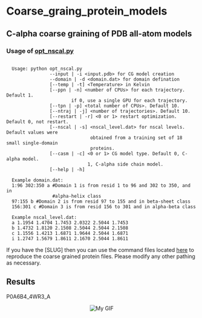 # Coarse_graing_protein_models

## C-alpha coarse graining of PDB all-atom models


### Usage of [opt_nscal.py](src/data/opt_nscal.py)
```

  Usage: python opt_nscal.py
                --input | -i <input.pdb> for CG model creation
                --domain | -d <domain.dat> for domain defination
                [--temp | -t] <Temperature> in Kelvin
                [--ppn | -n] <number of CPUs> for each trajectory. Default 1.
                        if 0, use a single GPU for each trajectory.
                [--tpn | -p] <total number of CPUs>. Default 10.
                [--ntraj | -j] <number of trajectories>. Default 10.
                [--restart | -r] <0 or 1> restart optimization. Default 0, not restart.
                [--nscal | -s] <nscal_level.dat> for nscal levels. Default values were
                               obtained from a training set of 18 small single-domain
                               proteins.
                [--casm | -c] <0 or 1> CG model type. Default 0, C-alpha model.
                              1, C-alpha side chain model.
                [--help | -h]

  Example domain.dat:
  1:96 302:350 a #Domain 1 is from resid 1 to 96 and 302 to 350, and in
                 #alpha-helix class
  97:155 b #Domain 2 is from resid 97 to 155 and in beta-sheet class
  156:301 c #Domain 3 is from resid 156 to 301 and in alpha-beta class

  Example nscal_level.dat:
  a 1.1954 1.4704 1.7453 2.0322 2.5044 1.7453
  b 1.4732 1.8120 2.1508 2.5044 2.5044 2.1508
  c 1.1556 1.4213 1.6871 1.9644 2.5044 1.6871
  i 1.2747 1.5679 1.8611 2.1670 2.5044 1.8611

```

If you have the [SLUG] then you can use the command files located [here](src/command_files/opt_nscal_cmds.sh) to reproduce the coarse grained protein files. Please modify any other pathing as necessary. 

## Results

P0A6B4_4WR3_A  
<p align="center">
  <img src="data/gifs/P0A6B4_4WR3_A_rebuilt.gif" alt="My GIF">
</p>